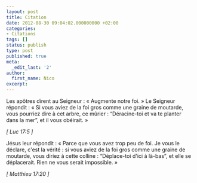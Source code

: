 ```yaml
---
layout: post
title: Citation
date: 2012-08-30 09:04:02.000000000 +02:00
categories:
- Citations
tags: []
status: publish
type: post
published: true
meta:
  _edit_last: '2'
author:
  first_name: Nico
excerpt:
---
```

<p>Les apôtres dirent au Seigneur : « Augmente notre foi. » Le Seigneur répondit : « Si vous aviez de la foi gros comme une graine de moutarde, vous pourriez dire à cet arbre, ce mûrier : “Déracine-toi et va te planter dans la mer”, et il vous obéirait. »</p>
<p><em>[ Luc 17:5 ]</em></p>
<p>Jésus leur répondit : « Parce que vous avez trop peu de foi. Je vous le déclare, c'est la vérité : si vous aviez de la foi gros comme une graine de moutarde, vous diriez à cette colline : “Déplace-toi d'ici à là-bas”, et elle se déplacerait. Rien ne vous serait impossible. »</p>
<p><em>[ Matthieu 17:20 ]</em></p>
